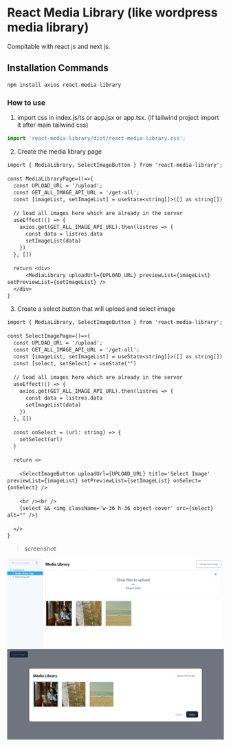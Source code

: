 # React Media Library (like wordpress media library)

Compitable with react js and next js.

## Installation Commands

```bash
npm install axios react-media-library
```

### How to use

1. import css in index.js/ts or app.jsx or app.tsx. (if tailwind project import it after main tailwind css)

```ts
import 'react-media-library/dist/react-media-library.css';
```
2. Create the media library page

```tsx
import { MediaLibrary, SelectImageButton } from 'react-media-library';

const MediaLibraryPage=()=>{
  const UPLOAD_URL = '/upload';
  const GET_ALL_IMAGE_API_URL = '/get-all';
  const [imageList, setImageList] = useState<string[]>([] as string[])
  
  // load all images here which are already in the server
  useEffect(() => {
    axios.get(GET_ALL_IMAGE_API_URL).then(listres => {
      const data = listres.data
      setImageList(data)
    })
  }, [])

  return <div>
      <MediaLibrary uploadUrl={UPLOAD_URL} previewList={imageList} setPreviewList={setImageList} />
  </div>
}

```

3. Create a select button that will upload and select image

```tsx
import { MediaLibrary, SelectImageButton } from 'react-media-library';

const SelectImagePage=()=>{
  const UPLOAD_URL = '/upload';
  const GET_ALL_IMAGE_API_URL = '/get-all';
  const [imageList, setImageList] = useState<string[]>([] as string[])
  const [select, setSelect] = useState("")
  
  // load all images here which are already in the server
  useEffect(() => {
    axios.get(GET_ALL_IMAGE_API_URL).then(listres => {
      const data = listres.data
      setImageList(data)
    })
  }, [])

  const onSelect = (url: string) => {
    setSelect(url)
  }

  return <>

    <SelectImageButton uploadUrl={UPLOAD_URL} title='Select Image' previewList={imageList} setPreviewList={setImageList} onSelect={onSelect} />

    <br /><br />
    {select && <img className='w-36 h-36 object-cover' src={select} alt="" />}

  </>
}

```

> screenshot

![screenshot](media-lib.png)
![screenshot](media-lib-select.png)
